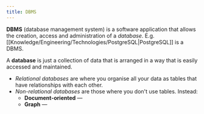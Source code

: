 ```yaml
---
title: DBMS
---
```


**DBMS** (database management system) is a software application that allows the creation, access and administration of a *database*. E.g. [[Knowledge/Engineering/Technologies/PostgreSQL|PostgreSQL]] is a DBMS.

A **database** is just a collection of data that is arranged in a way that is easily accessed and maintained.
- *Relational databases* are where you organise all your data as tables that have relationships with each other.
- *Non-relational databases* are those where you don't use tables. Instead:
    - **Document-oriented** — 
    - **Graph** — 
